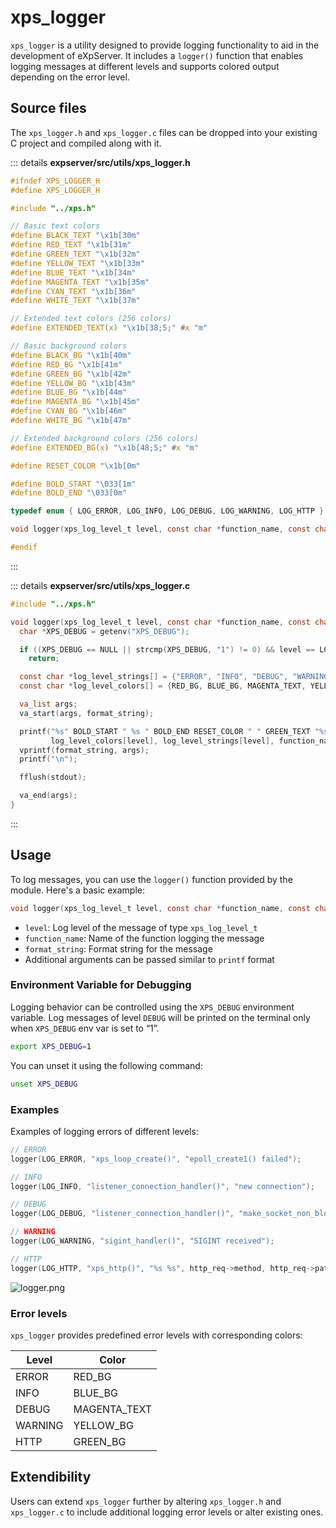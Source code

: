 # xps_logger

`xps_logger` is a utility designed to provide logging functionality to aid in the development of eXpServer. It includes a `logger()` function that enables logging messages at different levels and supports colored output depending on the error level.

## Source files

The `xps_logger.h` and `xps_logger.c` files can be dropped into your existing C project and compiled along with it.

::: details **expserver/src/utils/xps_logger.h**

```c
#ifndef XPS_LOGGER_H
#define XPS_LOGGER_H

#include "../xps.h"

// Basic text colors
#define BLACK_TEXT "\x1b[30m"
#define RED_TEXT "\x1b[31m"
#define GREEN_TEXT "\x1b[32m"
#define YELLOW_TEXT "\x1b[33m"
#define BLUE_TEXT "\x1b[34m"
#define MAGENTA_TEXT "\x1b[35m"
#define CYAN_TEXT "\x1b[36m"
#define WHITE_TEXT "\x1b[37m"

// Extended text colors (256 colors)
#define EXTENDED_TEXT(x) "\x1b[38;5;" #x "m"

// Basic background colors
#define BLACK_BG "\x1b[40m"
#define RED_BG "\x1b[41m"
#define GREEN_BG "\x1b[42m"
#define YELLOW_BG "\x1b[43m"
#define BLUE_BG "\x1b[44m"
#define MAGENTA_BG "\x1b[45m"
#define CYAN_BG "\x1b[46m"
#define WHITE_BG "\x1b[47m"

// Extended background colors (256 colors)
#define EXTENDED_BG(x) "\x1b[48;5;" #x "m"

#define RESET_COLOR "\x1b[0m"

#define BOLD_START "\033[1m"
#define BOLD_END "\033[0m"

typedef enum { LOG_ERROR, LOG_INFO, LOG_DEBUG, LOG_WARNING, LOG_HTTP } xps_log_level_t;

void logger(xps_log_level_t level, const char *function_name, const char *format_string, ...);

#endif
```

:::

::: details **expserver/src/utils/xps_logger.c**

```c
#include "../xps.h"

void logger(xps_log_level_t level, const char *function_name, const char *format_string, ...) {
  char *XPS_DEBUG = getenv("XPS_DEBUG");

  if ((XPS_DEBUG == NULL || strcmp(XPS_DEBUG, "1") != 0) && level == LOG_DEBUG)
    return;

  const char *log_level_strings[] = {"ERROR", "INFO", "DEBUG", "WARNING", "HTTP"};
  const char *log_level_colors[] = {RED_BG, BLUE_BG, MAGENTA_TEXT, YELLOW_BG, GREEN_BG};

  va_list args;
  va_start(args, format_string);

  printf("%s" BOLD_START " %s " BOLD_END RESET_COLOR " " GREEN_TEXT "%s" RESET_COLOR " : ",
         log_level_colors[level], log_level_strings[level], function_name);
  vprintf(format_string, args);
  printf("\n");

  fflush(stdout);

  va_end(args);
}
```

:::

## **Usage**

To log messages, you can use the `logger()` function provided by the module. Here's a basic example:

```c
void logger(xps_log_level_t level, const char *function_name, const char *format_string, ...);
```

- `level`: Log level of the message of type `xps_log_level_t`
- `function_name`: Name of the function logging the message
- `format_string`: Format string for the message
- Additional arguments can be passed similar to `printf` format

### **Environment Variable for Debugging**

Logging behavior can be controlled using the `XPS_DEBUG` environment variable. Log messages of level `DEBUG` will be printed on the terminal only when `XPS_DEBUG` env var is set to “1”.

```bash
export XPS_DEBUG=1
```

You can unset it using the following command:

```bash
unset XPS_DEBUG
```

### Examples

Examples of logging errors of different levels:

```c
// ERROR
logger(LOG_ERROR, "xps_loop_create()", "epoll_create1() failed");

// INFO
logger(LOG_INFO, "listener_connection_handler()", "new connection");

// DEBUG
logger(LOG_DEBUG, "listener_connection_handler()", "make_socket_non_blocking() failed");

// WARNING
logger(LOG_WARNING, "sigint_handler()", "SIGINT received");

// HTTP
logger(LOG_HTTP, "xps_http()", "%s %s", http_req->method, http_req->path);
```

![logger.png](/assets/references/logger.png)

### Error levels

`xps_logger` provides predefined error levels with corresponding colors:

| Level   | Color        |
| ------- | ------------ |
| ERROR   | RED_BG       |
| INFO    | BLUE_BG      |
| DEBUG   | MAGENTA_TEXT |
| WARNING | YELLOW_BG    |
| HTTP    | GREEN_BG     |

## Extendibility

Users can extend `xps_logger` further by altering `xps_logger.h` and `xps_logger.c` to include additional logging error levels or alter existing ones.
